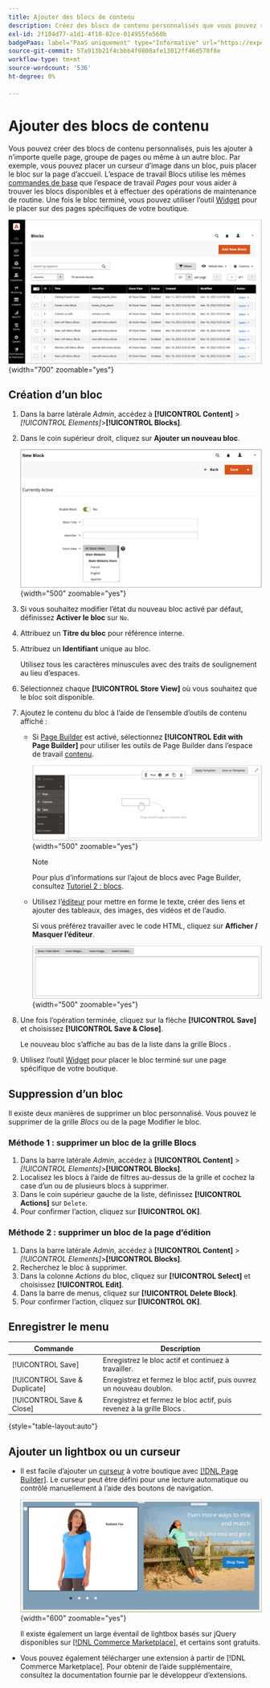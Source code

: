 ```yaml
---
title: Ajouter des blocs de contenu
description: Créez des blocs de contenu personnalisés que vous pouvez réutiliser dans n’importe quelle page ou dans un autre bloc.
exl-id: 2f104d77-a1d1-4f10-82ce-014955fe560b
badgePaas: label="PaaS uniquement" type="Informative" url="https://experienceleague.adobe.com/en/docs/commerce/user-guides/product-solutions" tooltip="S’applique uniquement aux projets Adobe Commerce on Cloud (infrastructure PaaS gérée par Adobe) et aux projets On-premise."
source-git-commit: 57a913b21f4cbbb4f0800afe13012ff46d578f8e
workflow-type: tm+mt
source-wordcount: '536'
ht-degree: 0%

---
```


# Ajouter des blocs de contenu

Vous pouvez créer des blocs de contenu personnalisés, puis les ajouter à n’importe quelle page, groupe de pages ou même à un autre bloc. Par exemple, vous pouvez placer un curseur d’image dans un bloc, puis placer le bloc sur la page d’accueil. L’espace de travail Blocs utilise les mêmes [commandes de base](pages-workspace.md) que l’espace de travail _Pages_ pour vous aider à trouver les blocs disponibles et à effectuer des opérations de maintenance de routine. Une fois le bloc terminé, vous pouvez utiliser l’outil [Widget](widget-static-block.md) pour le placer sur des pages spécifiques de votre boutique.

![La page Blocs affiche une grille de blocs existants](./assets/blocks-workspace.png){width="700" zoomable="yes"}

## Création d’un bloc

1. Dans la barre latérale _Admin_, accédez à **[!UICONTROL Content]** > _[!UICONTROL Elements]_>**[!UICONTROL Blocks]**.

1. Dans le coin supérieur droit, cliquez sur **Ajouter un nouveau bloc**.

   ![La page Nouveau bloc affiche des options et un espace de contenu](./assets/block-detail.png){width="500" zoomable="yes"}

1. Si vous souhaitez modifier l’état du nouveau bloc activé par défaut, définissez **Activer le bloc** sur `No`.

1. Attribuez un **Titre du bloc** pour référence interne.

1. Attribuez un **Identifiant** unique au bloc.

   Utilisez tous les caractères minuscules avec des traits de soulignement au lieu d’espaces.

1. Sélectionnez chaque **[!UICONTROL Store View]** où vous souhaitez que le bloc soit disponible.

1. Ajoutez le contenu du bloc à l’aide de l’ensemble d’outils de contenu affiché :

   - Si [Page Builder](../page-builder/introduction.md) est activé, sélectionnez **[!UICONTROL Edit with Page Builder]** pour utiliser les outils de Page Builder dans l’espace de travail [ contenu](../page-builder/workspace.md).

     ![Espace de travail de Page Builder](./assets/pb-workspace-block.png){width="500" zoomable="yes"}

     >[!NOTE]
     >
     >Pour plus d’informations sur l’ajout de blocs avec Page Builder, consultez [Tutoriel 2 : blocs](../page-builder/2-blocks.md).

   - Utilisez l’[éditeur](editor.md) pour mettre en forme le texte, créer des liens et ajouter des tableaux, des images, des vidéos et de l’audio.

     Si vous préférez travailler avec le code HTML, cliquez sur **Afficher / Masquer l’éditeur**.

     ![Éditeur de blocs (masqué)](./assets/block-editor-hidden.png){width="500" zoomable="yes"}

1. Une fois l’opération terminée, cliquez sur la flèche **[!UICONTROL Save]** et choisissez **[!UICONTROL Save & Close]**.

   Le nouveau bloc s’affiche au bas de la liste dans la grille Blocs .

1. Utilisez l’outil [Widget](widget-static-block.md) pour placer le bloc terminé sur une page spécifique de votre boutique.

## Suppression d’un bloc

Il existe deux manières de supprimer un bloc personnalisé. Vous pouvez le supprimer de la grille _Blocs_ ou de la page Modifier le bloc.

### Méthode 1 : supprimer un bloc de la grille Blocs

1. Dans la barre latérale _Admin_, accédez à **[!UICONTROL Content]** > _[!UICONTROL Elements]_>**[!UICONTROL Blocks]**.
1. Localisez les blocs à l’aide de filtres au-dessus de la grille et cochez la case d’un ou de plusieurs blocs à supprimer.
1. Dans le coin supérieur gauche de la liste, définissez **[!UICONTROL Actions]** sur `Delete`.
1. Pour confirmer l’action, cliquez sur **[!UICONTROL OK]**.

### Méthode 2 : supprimer un bloc de la page d’édition

1. Dans la barre latérale _Admin_, accédez à **[!UICONTROL Content]** > _[!UICONTROL Elements]_>**[!UICONTROL Blocks]**.
1. Recherchez le bloc à supprimer.
1. Dans la colonne _Actions_ du bloc, cliquez sur **[!UICONTROL Select]** et choisissez **[!UICONTROL Edit]**.
1. Dans la barre de menus, cliquez sur **[!UICONTROL Delete Block]**.
1. Pour confirmer l’action, cliquez sur **[!UICONTROL OK]**.

## Enregistrer le menu

| Commande | Description |
|----------|----------- |
| [!UICONTROL Save] | Enregistrez le bloc actif et continuez à travailler. |
| [!UICONTROL Save & Duplicate] | Enregistrez et fermez le bloc actif, puis ouvrez un nouveau doublon. |
| [!UICONTROL Save & Close] | Enregistrez et fermez le bloc actif, puis revenez à la grille Blocs . |

{style="table-layout:auto"}

## Ajouter un lightbox ou un curseur

- Il est facile d’ajouter un [curseur](../page-builder/slider.md) à votre boutique avec [[!DNL Page Builder]](../page-builder/introduction.md). Le curseur peut être défini pour une lecture automatique ou contrôlé manuellement à l’aide des boutons de navigation.

  ![curseur du générateur de page](./assets/pb-tutorial3-slider-tee-shirt-promo.png){width="600" zoomable="yes"}

  Il existe également un large éventail de lightbox basés sur jQuery disponibles sur [[!DNL Commerce Marketplace]][1], et certains sont gratuits.

- Vous pouvez également télécharger une extension à partir de [!DNL Commerce Marketplace]. Pour obtenir de l’aide supplémentaire, consultez la documentation fournie par le développeur d’extensions.

[1]: https://marketplace.magento.com/extensions.html?q=lightbox
